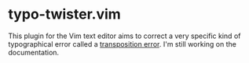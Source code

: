 <!--
	FILENAME: README.md
	AUTHOR: Zachary Krepelka
	DATE: Saturday, February 10th, 2024
	ORIGIN: https://github.com/zachary-krepelka/vim-typo-twister.git
	DESCRIPTION: Typo Correction for the Vim text editor
-->

# typo-twister.vim

This plugin for the Vim text editor aims to correct a very specific kind of
typographical error called a [transposition error][1].  I'm still working on the
documentation.

[1]: https://english.stackexchange.com/q/32889
